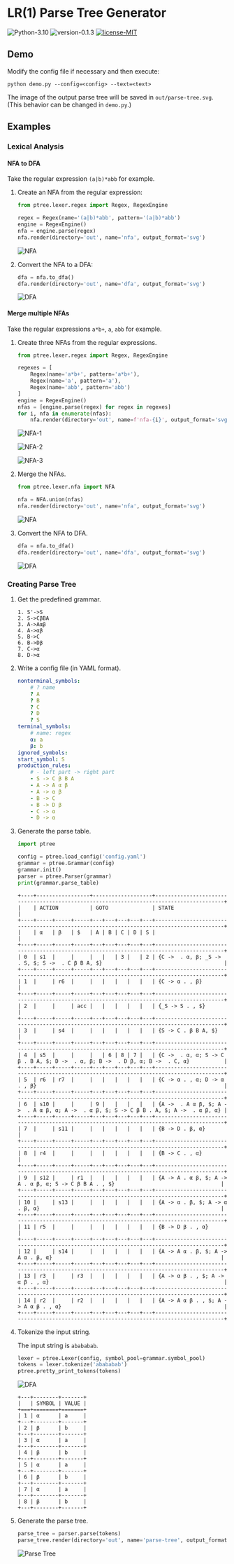 # LR(1) Parse Tree Generator

![Python-3.10](https://img.shields.io/badge/Python-3.10-blue)
![version-0.1.3](https://img.shields.io/badge/version-0.1.3-blue)
[![license-MIT](https://img.shields.io/badge/license-MIT-green)](https://github.com/AlumiK/parse-tree/blob/main/LICENSE)

## Demo

Modify the config file if necessary and then execute:

```
python demo.py --config=<config> --text=<text>
```

The image of the output parse tree will be saved in `out/parse-tree.svg`. (This behavior can be changed in `demo.py`.)

## Examples

### Lexical Analysis

#### NFA to DFA

Take the regular expression `(a|b)*abb` for example.

1. Create an NFA from the regular expression:
   
    ```python
    from ptree.lexer.regex import Regex, RegexEngine

    regex = Regex(name='(a|b)*abb', pattern='(a|b)*abb')
    engine = RegexEngine()
    nfa = engine.parse(regex)
    nfa.render(directory='out', name='nfa', output_format='svg')
    ```
    
    ![NFA](https://raw.githubusercontent.com/AlumiK/images/main/parse-tree/test-nfa-to-dfa-nfa.svg)
    
2. Convert the NFA to a DFA:

    ```python
    dfa = nfa.to_dfa()
    dfa.render(directory='out', name='dfa', output_format='svg')
    ```

    ![DFA](https://raw.githubusercontent.com/AlumiK/images/main/parse-tree/test-nfa-to-dfa-dfa.svg)

#### Merge multiple NFAs

Take the regular expressions `a*b+`, `a`, `abb` for example.

1. Create three NFAs from the regular expressions.

    ```python
    from ptree.lexer.regex import Regex, RegexEngine

    regexes = [
        Regex(name='a*b+', pattern='a*b+'),
        Regex(name='a', pattern='a'),
        Regex(name='abb', pattern='abb')
    ]
    engine = RegexEngine()
    nfas = [engine.parse(regex) for regex in regexes]
    for i, nfa in enumerate(nfas):
        nfa.render(directory='out', name=f'nfa-{i}', output_format='svg')
    ```

    ![NFA-1](https://raw.githubusercontent.com/AlumiK/images/main/parse-tree/test-merge-fsm-nfa0.svg)

    ![NFA-2](https://raw.githubusercontent.com/AlumiK/images/main/parse-tree/test-merge-fsm-nfa1.svg)

    ![NFA-3](https://raw.githubusercontent.com/AlumiK/images/main/parse-tree/test-merge-fsm-nfa2.svg)

2. Merge the NFAs.

    ```python
    from ptree.lexer.nfa import NFA

    nfa = NFA.union(nfas)
    nfa.render(directory='out', name='nfa', output_format='svg')
    ```
   
    ![NFA](https://raw.githubusercontent.com/AlumiK/images/main/parse-tree/test-merge-fsm-nfa.svg)

3. Convert the NFA to DFA.

    ```python
    dfa = nfa.to_dfa()
    dfa.render(directory='out', name='dfa', output_format='svg')
    ```

    ![DFA](https://raw.githubusercontent.com/AlumiK/images/main/parse-tree/test-merge-fsm-dfa.svg)

### Creating Parse Tree

1. Get the predefined grammar.

    ```
    1. S'->S
    2. S->CβBA
    3. A->Aαβ
    4. A->αβ
    5. B->C
    6. B->Dβ
    7. C->α
    8. D->α
    ```

2. Write a config file (in YAML format).

    ```yaml
    nonterminal_symbols:
        # ? name
        ? A
        ? B
        ? C
        ? D
        ? S
    terminal_symbols:
        # name: regex
        α: a
        β: b
    ignored_symbols:
    start_symbol: S
    production_rules:
        # - left part -> right part
        - S -> C β B A
        - A -> A α β
        - A -> α β
        - B -> C
        - B -> D β
        - C -> α
        - D -> α
    ```

3. Generate the parse table.

    ```python
    import ptree

    config = ptree.load_config('config.yaml')
    grammar = ptree.Grammar(config)
    grammar.init()
    parser = ptree.Parser(grammar)
    print(grammar.parse_table)
    ```
   
    ```
    +----+-----------------+-------------------+-----------------------------------------------------------------------------------------+
    |    | ACTION          | GOTO              | STATE                                                                                   |
    +----+-----+-----+-----+---+---+---+---+---+-----------------------------------------------------------------------------------------+
    |    | α   | β   | $   | A | B | C | D | S |                                                                                         |
    +----+-----+-----+-----+---+---+---+---+---+-----------------------------------------------------------------------------------------+
    | 0  | s1  |     |     |   |   | 3 |   | 2 | {C ->  . α, β; _S ->  . S, $; S ->  . C β B A, $}                                       |
    +----+-----+-----+-----+---+---+---+---+---+-----------------------------------------------------------------------------------------+
    | 1  |     | r6  |     |   |   |   |   |   | {C -> α . , β}                                                                          |
    +----+-----+-----+-----+---+---+---+---+---+-----------------------------------------------------------------------------------------+
    | 2  |     |     | acc |   |   |   |   |   | {_S -> S . , $}                                                                         |
    +----+-----+-----+-----+---+---+---+---+---+-----------------------------------------------------------------------------------------+
    | 3  |     | s4  |     |   |   |   |   |   | {S -> C . β B A, $}                                                                     |
    +----+-----+-----+-----+---+---+---+---+---+-----------------------------------------------------------------------------------------+
    | 4  | s5  |     |     |   | 6 | 8 | 7 |   | {C ->  . α, α; S -> C β . B A, $; D ->  . α, β; B ->  . D β, α; B ->  . C, α}           |
    +----+-----+-----+-----+---+---+---+---+---+-----------------------------------------------------------------------------------------+
    | 5  | r6  | r7  |     |   |   |   |   |   | {C -> α . , α; D -> α . , β}                                                            |
    +----+-----+-----+-----+---+---+---+---+---+-----------------------------------------------------------------------------------------+
    | 6  | s10 |     |     | 9 |   |   |   |   | {A ->  . A α β, $; A ->  . A α β, α; A ->  . α β, $; S -> C β B . A, $; A ->  . α β, α} |
    +----+-----+-----+-----+---+---+---+---+---+-----------------------------------------------------------------------------------------+
    | 7  |     | s11 |     |   |   |   |   |   | {B -> D . β, α}                                                                         |
    +----+-----+-----+-----+---+---+---+---+---+-----------------------------------------------------------------------------------------+
    | 8  | r4  |     |     |   |   |   |   |   | {B -> C . , α}                                                                          |
    +----+-----+-----+-----+---+---+---+---+---+-----------------------------------------------------------------------------------------+
    | 9  | s12 |     | r1  |   |   |   |   |   | {A -> A . α β, $; A -> A . α β, α; S -> C β B A . , $}                                  |
    +----+-----+-----+-----+---+---+---+---+---+-----------------------------------------------------------------------------------------+
    | 10 |     | s13 |     |   |   |   |   |   | {A -> α . β, $; A -> α . β, α}                                                          |
    +----+-----+-----+-----+---+---+---+---+---+-----------------------------------------------------------------------------------------+
    | 11 | r5  |     |     |   |   |   |   |   | {B -> D β . , α}                                                                        |
    +----+-----+-----+-----+---+---+---+---+---+-----------------------------------------------------------------------------------------+
    | 12 |     | s14 |     |   |   |   |   |   | {A -> A α . β, $; A -> A α . β, α}                                                      |
    +----+-----+-----+-----+---+---+---+---+---+-----------------------------------------------------------------------------------------+
    | 13 | r3  |     | r3  |   |   |   |   |   | {A -> α β . , $; A -> α β . , α}                                                        |
    +----+-----+-----+-----+---+---+---+---+---+-----------------------------------------------------------------------------------------+
    | 14 | r2  |     | r2  |   |   |   |   |   | {A -> A α β . , $; A -> A α β . , α}                                                    |
    +----+-----+-----+-----+---+---+---+---+---+-----------------------------------------------------------------------------------------+
    ```

4. Tokenize the input string.

    The input string is `abababab`.

    ```python
    lexer = ptree.Lexer(config, symbol_pool=grammar.symbol_pool)
    tokens = lexer.tokenize('abababab')
    ptree.pretty_print_tokens(tokens)
    ```
   
    ![DFA](https://raw.githubusercontent.com/AlumiK/images/main/parse-tree/lexer-dfa.svg)
   
    ```
    +---+--------+-------+
    |   | SYMBOL | VALUE |
    +===+========+=======+
    | 1 | α      | a     |
    +---+--------+-------+
    | 2 | β      | b     |
    +---+--------+-------+
    | 3 | α      | a     |
    +---+--------+-------+
    | 4 | β      | b     |
    +---+--------+-------+
    | 5 | α      | a     |
    +---+--------+-------+
    | 6 | β      | b     |
    +---+--------+-------+
    | 7 | α      | a     |
    +---+--------+-------+
    | 8 | β      | b     |
    +---+--------+-------+
    ```

5. Generate the parse tree.

    ```python
    parse_tree = parser.parse(tokens)
    parse_tree.render(directory='out', name='parse-tree', output_format='svg')
    ```

    ![Parse Tree](https://raw.githubusercontent.com/AlumiK/images/main/parse-tree/parse-tree.svg)
